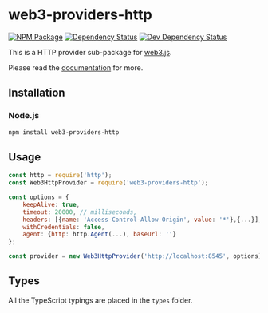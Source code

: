 # web3-providers-http

[![NPM Package][npm-image]][npm-url] [![Dependency Status][deps-image]][deps-url] [![Dev Dependency Status][deps-dev-image]][deps-dev-url]

This is a HTTP provider sub-package for [web3.js][repo].

Please read the [documentation][docs] for more.

## Installation

### Node.js

```bash
npm install web3-providers-http
```

## Usage

```js
const http = require('http');
const Web3HttpProvider = require('web3-providers-http');

const options = {
    keepAlive: true,
    timeout: 20000, // milliseconds,
    headers: [{name: 'Access-Control-Allow-Origin', value: '*'},{...}],
    withCredentials: false,
    agent: {http: http.Agent(...), baseUrl: ''}
};

const provider = new Web3HttpProvider('http://localhost:8545', options);
```

## Types

All the TypeScript typings are placed in the `types` folder.

[docs]: http://web3js.readthedocs.io/en/1.0/
[repo]: https://github.com/XinFinOrg/XDC3
[npm-image]: https://img.shields.io/npm/dm/web3-providers-http.svg
[npm-url]: https://npmjs.org/package/web3-providers-http
[deps-image]: https://david-dm.org/XinFinOrg/XDC3/1.x/status.svg?path=packages/web3-providers-http
[deps-url]: https://david-dm.org/XinFinOrg/XDC3/1.x?path=packages/web3-providers-http
[deps-dev-image]: https://david-dm.org/XinFinOrg/XDC3/1.x/dev-status.svg?path=packages/web3-providers-http
[deps-dev-url]: https://david-dm.org/XinFinOrg/XDC3/1.x?type=dev&path=packages/web3-providers-http
